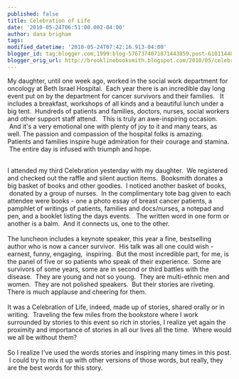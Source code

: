 ```yaml
---
published: false
title: Celebration of Life
date: '2010-05-24T06:51:00.002-04:00'
author: dana brigham
tags: 
modified_datetime: '2010-05-24T07:42:16.913-04:00'
blogger_id: tag:blogger.com,1999:blog-5767374071871443859.post-6101144882802459627
blogger_orig_url: http://brooklinebooksmith.blogspot.com/2010/05/celebration-of-life.html
---
```


My daughter, until one week ago, worked in the social work department for oncology at Beth Israel Hospital.  Each year there is an incredible day long event put on by the department for cancer survivors and their families.   It includes a breakfast, workshops of all kinds and a beautiful lunch under a big tent.  Hundreds of patients and families, doctors, nurses, social workers and other support staff attend.   This is truly an awe-inspiring occasion.  And it's a very emotional one with plenty of joy to it and many tears, as well. The passion and compassion of the hospital folks is amazing.   Patients and families inspire huge admiration for their courage and stamina.  The entire day is infused with triumph and hope.<div><br /></div><div>I attended my third Celebration yesterday with my daughter.  We registered and checked out the raffle and silent auction items.  Booksmith donates a big basket of books and other goodies.  I noticed another basket of books,  donated by a group of nurses.  In the complimentary tote bag given to each attendee were books - one a photo essay of breast cancer patients, a pamphlet of writings of patients, families and docs/nurses, a notepad and pen, and a booklet listing the days events.   The written word in one form or another is a balm.  And it connects us, one to the other.</div><div><br /></div><div>The luncheon includes a keynote speaker, this year a fine, bestselling author who is now a cancer survivor.  His talk was all one could wish - earnest, funny, engaging,  inspiring.  But the most incredible part, for me, is the panel of five or so patients who speak of their experience.  Some are survivors of some years, some are in second or third battles with the disease.  They are young and not so young.  They are multi-ethnic men and women.  They are not polished speakers.  But their stories are riveting.</div><div>There is much applause and cheering for them.</div><div><br /></div><div>It was a Celebration of Life, indeed, made up of stories, shared orally or in writing.  Traveling the few miles from the bookstore where I work surrounded by stories to this event so rich in stories, I realize yet again the proximity and importance of stories in all our lives all the time.  Where would we all be without them?   </div><div><br /></div><div>So I realize I've used the words stories and inspiring many times in this post.  I could try to mix it up with other versions of those words, but really, they are the best words for this story.</div>